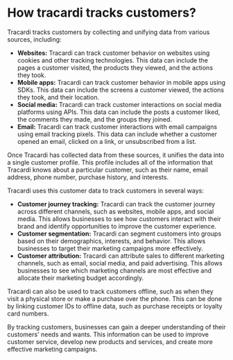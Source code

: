# How tracardi tracks customers?

Tracardi tracks customers by collecting and unifying data from various sources, including:

* **Websites:** Tracardi can track customer behavior on websites using cookies and other tracking technologies. This
  data can include the pages a customer visited, the products they viewed, and the actions they took.
* **Mobile apps:** Tracardi can track customer behavior in mobile apps using SDKs. This data can include the screens a
  customer viewed, the actions they took, and their location.
* **Social media:** Tracardi can track customer interactions on social media platforms using APIs. This data can include
  the posts a customer liked, the comments they made, and the groups they joined.
* **Email:** Tracardi can track customer interactions with email campaigns using email tracking pixels. This data can
  include whether a customer opened an email, clicked on a link, or unsubscribed from a list.

Once Tracardi has collected data from these sources, it unifies the data into a single customer profile. This profile
includes all of the information that Tracardi knows about a particular customer, such as their name, email address,
phone number, purchase history, and interests.

Tracardi uses this customer data to track customers in several ways:

* **Customer journey tracking:** Tracardi can track the customer journey across different channels, such as websites,
  mobile apps, and social media. This allows businesses to see how customers interact with their brand and identify
  opportunities to improve the customer experience.
* **Customer segmentation:** Tracardi can segment customers into groups based on their demographics, interests, and
  behavior. This allows businesses to target their marketing campaigns more effectively.
* **Customer attribution:** Tracardi can attribute sales to different marketing channels, such as email, social media,
  and paid advertising. This allows businesses to see which marketing channels are most effective and allocate their
  marketing budget accordingly.

Tracardi can also be used to track customers offline, such as when they visit a physical store or make a purchase over
the phone. This can be done by linking customer IDs to offline data, such as purchase receipts or loyalty card numbers.

By tracking customers, businesses can gain a deeper understanding of their customers' needs and wants. This information
can be used to improve customer service, develop new products and services, and create more effective marketing
campaigns.
